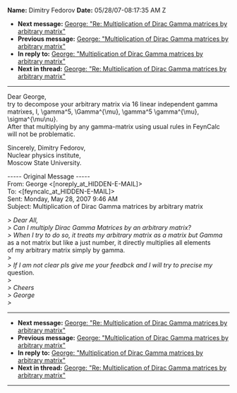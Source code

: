 **Name:** Dimitry Fedorov
**Date:** 05/28/07-08:17:35 AM Z

  - **Next message:** [George: "Re: Multiplication of Dirac Gamma
    matrices by arbitrary matrix"](0429.html)
  - **Previous message:** [George: "Multiplication of Dirac Gamma
    matrices by arbitrary matrix"](0427.html)
  - **In reply to:** [George: "Multiplication of Dirac Gamma matrices by
    arbitrary matrix"](0427.html)
  - **Next in thread:** [George: "Re: Multiplication of Dirac Gamma
    matrices by arbitrary matrix"](0429.html)

-----

Dear George,  
try to decompose your arbitrary matrix via 16 linear independent gamma  
matrixes, I, \\gamma^5, \\Gamma^{\\mu}, \\gamma^5 \\gamma^{\\mu},
\\sigma^{\\mu\\nu}.  
After that multiplying by any gamma-matrix using usual rules in
FeynCalc  
will not be problematic.  

Sincerely, Dimitry Fedorov,  
Nuclear physics institute,  
Moscow State University.  

\----- Original Message -----  
From: George
\<[noreply_at_HIDDEN-E-MAIL]\>  
To:
\<[feyncalc_at_HIDDEN-E-MAIL]\>  
Sent: Monday, May 28, 2007 9:46 AM  
Subject: Multiplication of Dirac Gamma matrices by arbitrary matrix  

*\> Dear All,*  
*\> Can I multiply Dirac Gamma Matrices by an arbitrary matrix?*  
*\> When I try to do so, it treats my arbitrary matrix as a matrix but
Gamma*  
as a not matrix but like a just number, it directly multiplies all
elements  
of my arbitrary matrix simply by gamma.  
*\>*  
*\> If I am not clear pls give me your feedbck and I will try to precise
my*  
question.  
*\>*  
*\> Cheers*  
*\> George*  
*\>*  

-----

  - **Next message:** [George: "Re: Multiplication of Dirac Gamma
    matrices by arbitrary matrix"](0429.html)
  - **Previous message:** [George: "Multiplication of Dirac Gamma
    matrices by arbitrary matrix"](0427.html)
  - **In reply to:** [George: "Multiplication of Dirac Gamma matrices by
    arbitrary matrix"](0427.html)
  - **Next in thread:** [George: "Re: Multiplication of Dirac Gamma
    matrices by arbitrary matrix"](0429.html)

-----

